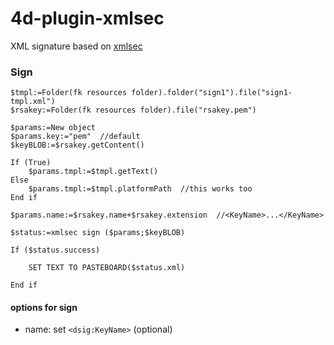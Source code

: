 # 4d-plugin-xmlsec
XML signature based on [xmlsec](https://www.aleksey.com/xmlsec/)

### Sign

```4d
$tmpl:=Folder(fk resources folder).folder("sign1").file("sign1-tmpl.xml")
$rsakey:=Folder(fk resources folder).file("rsakey.pem")

$params:=New object
$params.key:="pem"  //default
$keyBLOB:=$rsakey.getContent()

If (True)
	$params.tmpl:=$tmpl.getText()
Else 
	$params.tmpl:=$tmpl.platformPath  //this works too
End if 

$params.name:=$rsakey.name+$rsakey.extension  //<KeyName>...</KeyName>

$status:=xmlsec sign ($params;$keyBLOB)

If ($status.success)
	
	SET TEXT TO PASTEBOARD($status.xml)
	
End if 
```

#### options for **sign**

* name: set `<dsig:KeyName>` (optional)  
